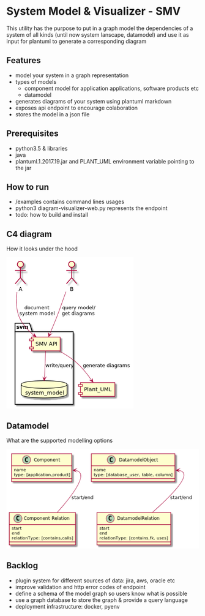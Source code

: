 # System Model & Visualizer - SMV
This utility has the purpose to put in a graph model the dependencies of a system of all kinds
(until now system lanscape, datamodel) and use it as input for plantuml to generate a corresponding diagram

## Features
* model your system in a graph representation
* types of models
    * component model for application applications, software products etc
    * datamodel
* generates diagrams of your system using plantuml markdown
* exposes api endpoint to encourage colaboration
* stores the model in a json file

## Prerequisites
* python3.5 & libraries
* java
* plantuml.1.2017.19.jar and PLANT_UML environment variable pointing to the jar

## How to run
* /examples contains command lines usages
* python3 diagram-visualizer-web.py represents the endpoint
* todo: how to build and install

## C4 diagram

How it looks under the hood
    
![c4](docs/c4.png)

## Datamodel

What are the supported modelling options

![schema](docs/schema.png)

## Backlog
* plugin system for different sources of data: jira, aws, oracle etc
* improve validation and http error codes of endpoint
* define a schema of the model graph so users know what is possible
* use a graph database to store the graph & provide a query language
* deployment infrastructure: docker, pyenv

